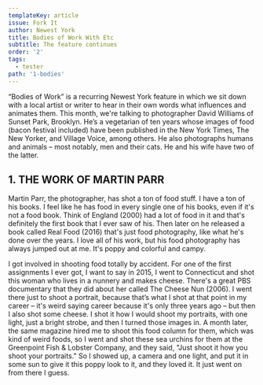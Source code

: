 ```yaml
---
templateKey: article
issue: Fork It
author: Newest York
title: Bodies of Work With Etc
subtitle: The feature continues
order: '2'
tags:
  - tester
path: '1-bodies'
---
```

“Bodies of Work” is a recurring Newest York feature in which we sit down with a local artist or writer to hear in their own words what influences and animates them. This month, we're talking to photographer David Williams of Sunset Park, Brooklyn. He’s a vegetarian of ten years whose images of food (bacon festival included) have been published in the New York Times, The New Yorker, and Village Voice, among others. He also photographs humans and animals – most notably, men and their cats. He and his wife have two of the latter.

## 1. THE WORK OF MARTIN PARR

Martin Parr, the photographer, has shot a ton of food stuff. I have a ton of his books. I feel like he has food in every single one of his books, even if it's not a food book. Think of England (2000) had a lot of food in it and that's definitely the first book that I ever saw of his. Then later on he released a book called Real Food (2016) that's just food photography, like what he's done over the years. I love all of his work, but his food photography has always jumped out at me. It's poppy and colorful and campy.

I got involved in shooting food totally by accident. For one of the first assignments I ever got, I want to say in 2015, I went to Connecticut and shot this woman who lives in a nunnery and makes cheese. There's a great PBS documentary that they did about her called The Cheese Nun (2006). I went there just to shoot a portrait, because that’s what I shot at that point in my career – it's weird saying career because it's only three years ago – but then I also shot some cheese. I shot it how I would shoot my portraits, with one light, just a bright strobe, and then I turned those images in. A month later, the same magazine hired me to shoot this food column for them, which was kind of weird foods, so I went and shot these sea urchins for them at the Greenpoint Fish & Lobster Company, and they said, "Just shoot it how you shoot your portraits." So I showed up, a camera and one light, and put it in some sun to give it this poppy look to it, and they loved it. It just went on from there I guess.
